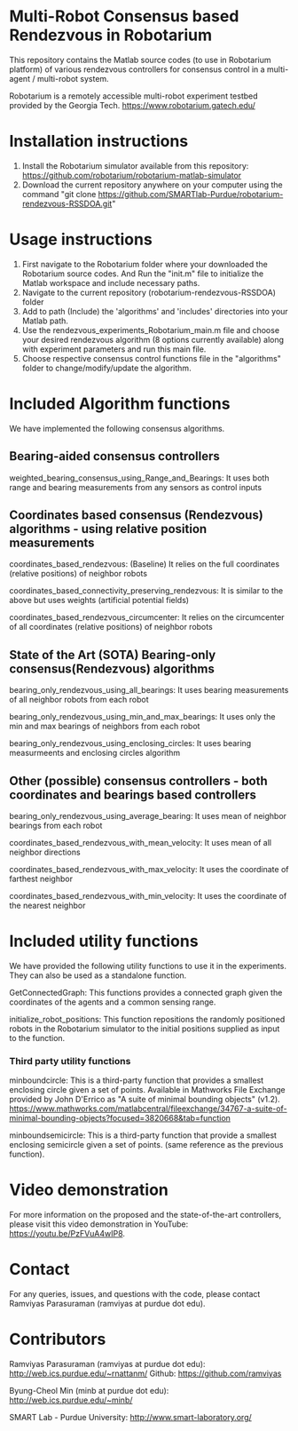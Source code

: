 # Multi-Robot Consensus based Rendezvous in Robotarium

This repository contains the Matlab source codes (to use in Robotarium platform) of various rendezvous controllers for consensus control in a multi-agent / multi-robot system. 

Robotarium is a remotely accessible multi-robot experiment testbed provided by the Georgia Tech. https://www.robotarium.gatech.edu/

# Installation instructions
1. Install the Robotarium simulator available from this repository: https://github.com/robotarium/robotarium-matlab-simulator
2. Download the current repository anywhere on your computer using the command "git clone https://github.com/SMARTlab-Purdue/robotarium-rendezvous-RSSDOA.git"

# Usage instructions
1. First navigate to the Robotarium folder where your downloaded the Robotarium source codes. And Run the "init.m" file to initialize the Matlab workspace and include necessary paths.
2. Navigate to the current repository (robotarium-rendezvous-RSSDOA) folder
3. Add to path (Include) the 'algorithms' and 'includes' directories into your Matlab path.
4. Use the rendezvous_experiments_Robotarium_main.m file and choose your desired rendezvous algorithm (8 options currently available) along with experiment parameters and run this main file.
5. Choose respective consensus control functions file in the "algorithms" folder to change/modify/update the algorithm.

# Included **Algorithm** functions
We have implemented the following consensus algorithms.

## Bearing-aided consensus controllers
weighted_bearing_consensus_using_Range_and_Bearings: It uses both range and bearing measurements from any sensors as control inputs

## Coordinates based consensus (Rendezvous) algorithms - using relative position measurements
coordinates_based_rendezvous: (Baseline) It relies on the full coordinates (relative positions) of neighbor robots

coordinates_based_connectivity_preserving_rendezvous: It is similar to the above but uses weights (artificial potential fields)

coordinates_based_rendezvous_circumcenter: It relies on the circumcenter of all coordinates (relative positions) of neighbor robots

## State of the Art (SOTA) Bearing-only consensus(Rendezvous) algorithms
bearing_only_rendezvous_using_all_bearings: It uses bearing measurements of all neighbor robots from each robot

bearing_only_rendezvous_using_min_and_max_bearings: It uses only the min and max bearings of neighbors from each robot

bearing_only_rendezvous_using_enclosing_circles: It uses bearing measurmeents and enclosing circles algorithm

## Other (possible) consensus controllers - both coordinates and bearings based controllers
bearing_only_rendezvous_using_average_bearing: It uses mean of neighbor bearings from each robot

coordinates_based_rendezvous_with_mean_velocity: It uses mean of all neighbor directions

coordinates_based_rendezvous_with_max_velocity: It uses the coordinate of farthest neighbor

coordinates_based_rendezvous_with_min_velocity: It uses the coordinate of the nearest neighbor

# Included utility functions
We have provided the following utility functions to use it in the experiments. They can also be used as a standalone function.

GetConnectedGraph: This functions provides a connected graph given the coordinates of the agents and a common sensing range.

initialize_robot_positions: This function repositions the randomly positioned robots in the Robotarium simulator to the initial positions supplied as input to the function.

### Third party utility functions
minboundcircle: This is a third-party function that provides a smallest enclosing circle given a set of points. Available in Mathworks File Exchange provided by John D'Errico as "A suite of minimal bounding objects" (v1.2). https://www.mathworks.com/matlabcentral/fileexchange/34767-a-suite-of-minimal-bounding-objects?focused=3820668&tab=function

minboundsemicircle: This is a third-party function that provide a smallest enclosing semicircle given a set of points. (same reference as the previous function).

# Video demonstration
For more information on the proposed and the state-of-the-art controllers, please visit this video demonstration in YouTube: https://youtu.be/PzFVuA4wIP8.

# Contact
For any queries, issues, and questions with the code, please contact Ramviyas Parasuraman (ramviyas at purdue dot edu).

# Contributors
Ramviyas Parasuraman (ramviyas at purdue dot edu): http://web.ics.purdue.edu/~rnattanm/ Github: https://github.com/ramviyas

Byung-Cheol Min (minb at purdue dot edu): http://web.ics.purdue.edu/~minb/

SMART Lab - Purdue University: http://www.smart-laboratory.org/
